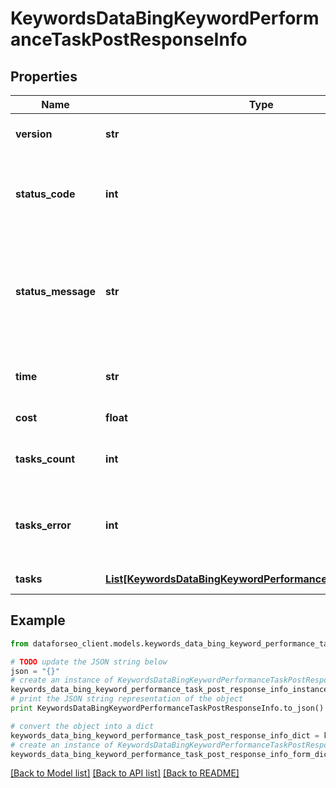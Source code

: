 # KeywordsDataBingKeywordPerformanceTaskPostResponseInfo


## Properties

Name | Type | Description | Notes
------------ | ------------- | ------------- | -------------
**version** | **str** | the current version of the API | [optional] 
**status_code** | **int** | general status code you can find the full list of the response codes here | [optional] 
**status_message** | **str** | general informational message you can find the full list of general informational messages here | [optional] 
**time** | **str** | total execution time, seconds | [optional] 
**cost** | **float** | total tasks cost, USD | [optional] 
**tasks_count** | **int** | the number of tasks in the tasks array | [optional] 
**tasks_error** | **int** | the number of tasks in the tasks array returned with an error | [optional] 
**tasks** | [**List[KeywordsDataBingKeywordPerformanceTaskPostTaskInfo]**](KeywordsDataBingKeywordPerformanceTaskPostTaskInfo.md) | array of tasks | [optional] 

## Example

```python
from dataforseo_client.models.keywords_data_bing_keyword_performance_task_post_response_info import KeywordsDataBingKeywordPerformanceTaskPostResponseInfo

# TODO update the JSON string below
json = "{}"
# create an instance of KeywordsDataBingKeywordPerformanceTaskPostResponseInfo from a JSON string
keywords_data_bing_keyword_performance_task_post_response_info_instance = KeywordsDataBingKeywordPerformanceTaskPostResponseInfo.from_json(json)
# print the JSON string representation of the object
print KeywordsDataBingKeywordPerformanceTaskPostResponseInfo.to_json()

# convert the object into a dict
keywords_data_bing_keyword_performance_task_post_response_info_dict = keywords_data_bing_keyword_performance_task_post_response_info_instance.to_dict()
# create an instance of KeywordsDataBingKeywordPerformanceTaskPostResponseInfo from a dict
keywords_data_bing_keyword_performance_task_post_response_info_form_dict = keywords_data_bing_keyword_performance_task_post_response_info.from_dict(keywords_data_bing_keyword_performance_task_post_response_info_dict)
```
[[Back to Model list]](../README.md#documentation-for-models) [[Back to API list]](../README.md#documentation-for-api-endpoints) [[Back to README]](../README.md)



